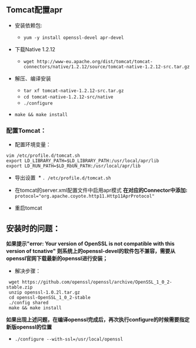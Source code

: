 ## Tomcat配置apr
* 安装依赖包:
  * `yum -y install openssl-devel apr-devel`

* 下载Native 1.2.12
  * `wget http://www-eu.apache.org/dist/tomcat/tomcat-connectors/native/1.2.12/source/tomcat-native-1.2.12-src.tar.gz`

* 解压、编译安装
  * `tar xf tomcat-native-1.2.12-src.tar.gz` 
  * `cd tomcat-native-1.2.12-src/native`
  * `./configure`

* `make && make install`


### 配置Tomcat：
* 配置环境变量：
```
vim /etc/profile.d/tomcat.sh
export LD_LIBRARY_PATH=$LD_LIBRARY_PATH:/usr/local/apr/lib
export LD_RUN_PATH=$LD_RbUN_PATH:/usr/local/apr/lib
```

* 导出设置
  * `. /etc/profile.d/tomcat.sh`

* 在tomcat的server.xml配置文件中启用apr模式
**在对应的Connector中添加:**
`protocol="org.apache.coyote.http11.Http11AprProtocol"`

* 重启tomcat

## 安装时的问题：

**如果提示"error: Your version of OpenSSL is not compatible with this version of tcnative" 则系统上的openssl-devel的软件包不兼容，需要从openssl官网下载最新的openssl进行安装；**
* 解决步骤：

```
 wget https://github.com/openssl/openssl/archive/OpenSSL_1_0_2-stable.zip
 unzip openssl-1.0.2l.tar.gz
 cd openssl-OpenSSL_1_0_2-stable
 ./config shared
 make && make install

```
**如果出现上述问题，在编译openssl完成后，再次执行configure的时候需要指定新版openssl的位置**
* `./configure --with-ssl=/usr/local/openssl`
